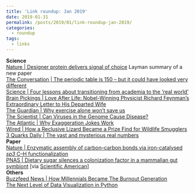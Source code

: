 ```yaml
---
title: 'Link roundup: Jan 2019'
date: 2019-01-31
permalink: /posts/2019/01/link-roundup-jan-2019/
categories:
  - roundup
tags:
  - links
---
```


**Science**  
[Nature \| Designer protein delivers signal of choice](https://www.nature.com/articles/d41586-018-07883-z) Layman summary of a new paper  
[The Conversation \| The periodic table is 150 – but it could have looked very different](https://theconversation.com/the-periodic-table-is-150-but-it-could-have-looked-very-different-106899)  
[Science \| Four lessons about transitioning from academia to the ‘real world’](https://www.sciencemag.org/careers/2019/01/four-lessons-about-transitioning-academia-real-world)  
[Brain Pickings \| Love After Life: Nobel-Winning Physicist Richard Feynman’s Extraordinary Letter to His Departed Wife](https://www.brainpickings.org/2017/10/17/richard-feynman-arline-letter/)  
[The Guardian \| Why exercise alone won’t save us](https://www.theguardian.com/news/2019/jan/03/why-exercise-alone-wont-save-us)  
[The Scientist \| Can Viruses in the Genome Cause Disease?](https://www.the-scientist.com/features/can-viruses-in-the-genome-cause-disease--65212)  
[The Atlantic \| Why Exaggeration Jokes Work](https://www.theatlantic.com/science/archive/2018/12/biological-phenomenon-why-wit-works/578842/)  
[Wired \| How a Reclusive Lizard Became a Prize Find for Wildlife Smugglers](https://www.wired.com/story/wildlife-smugglers-poached-rachel-nuwer-reclusive-lizard/)  
[3 Quarks Daily \| The vast and mysterious real numbers](https://www.3quarksdaily.com/3quarksdaily/2018/12/the-vast-and-mysterious-real-numbers.html)  
**Paper**  
[Nature \| Enzymatic assembly of carbon–carbon bonds via iron-catalysed _sp3_ C–H functionalization](https://www.nature.com/articles/s41586-018-0808-5)  
[PNAS \| Dietary sugar silences a colonization factor in a mammalian gut symbiont](https://www.pnas.org/content/early/2018/12/12/1813780115) [via [Scientific American](https://www.scientificamerican.com/podcast/episode/simple-sugars-wipe-out-beneficial-gut-bugs/)]  
**Others**   
[Buzzfeed News \| How Millennials Became The Burnout Generation](https://www.buzzfeednews.com/article/annehelenpetersen/millennials-burnout-generation-debt-work)  
[The Next Level of Data Visualization in Python](https://towardsdatascience.com/the-next-level-of-data-visualization-in-python-dd6e99039d5e)  
